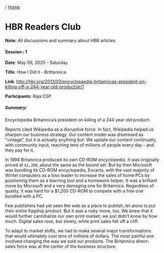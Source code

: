 / [Home](index.md)

# HBR Readers Club

**Note:** All discussions and summary about HBR articles




#### Session : 1

**Date**: May 09, 2020 - Saturday

**Title**: How I Did it - Brittannica

**Link**: http://hbr.org/2013/03/encyclopaedia-britannicas-president-on-killing-off-a-244-year-old-product/ar/1

**Participants**: Raja CSP

##### Summary:
Encyclopedia Britannica’s president on killing of a 244 year old product:

Reports cited Wikipedia as a disruptive force. In fact, Wikipedia helped us sharpen our business strategy. Our content model was dismissed as “vintage”, but it is actually anything but: We update our content continually, with community input, reaching tens of millions of people every day - and they pay for it.

In 1994 Britannica produced its own CD-ROM encyclopedia. It was originally priced at ```$1,200```, about the same as the bound set. But by then Microsoft was bundling its CD-ROM encyclopedia, Encarta, with the vast majority of Wintel computers as a loss leader to increase the sales of home PCs by positioning them as a learning tool and a homework helper. It was a brilliant move by Microsoft and a very damaging one for Britannica. Regardless of quality, it was hard for a $1,200 CD-ROM to compete with a free one bundled with a PC.

Few publishers had yet seen the web as a place to publish, let alone to put their entire flagship product. But it was a risky move, too. We knew that it would further cannibalize our own print market; we just didn’t know by how much. Digital sales rose, but slowly, while print sales fell off a cliff.

To adapt to market shifts, we had to make several major transformations that would ultimately cost tens of millions of dollars. The most painful one involved changing the way we sold our products. The Britannica direct-sales force was at the center of the business structure. 